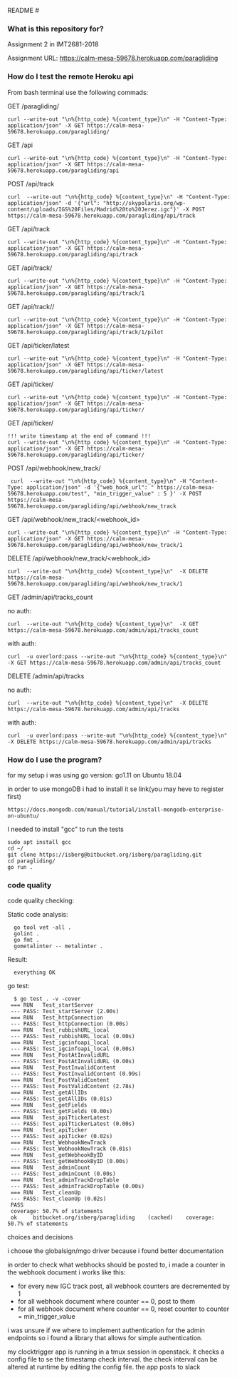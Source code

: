  README #

### What is this repository for? ###
Assignment 2 in IMT2681-2018

Assignment URL: https://calm-mesa-59678.herokuapp.com/paragliding

### How do I test the remote Heroku api ###

From bash terminal use the following commads:

GET /paragliding/

    curl --write-out "\n%{http_code} %{content_type}\n" -H "Content-Type: application/json" -X GET https://calm-mesa-59678.herokuapp.com/paragliding/

GET /api

    curl --write-out "\n%{http_code} %{content_type}\n" -H "Content-Type: application/json" -X GET https://calm-mesa-59678.herokuapp.com/paragliding/api

POST /api/track

    curl  --write-out "\n%{http_code} %{content_type}\n" -H "Content-Type: application/json" -d '{"url": "http://skypolaris.org/wp-content/uploads/IGS%20Files/Madrid%20to%20Jerez.igc"}' -X POST https://calm-mesa-59678.herokuapp.com/paragliding/api/track

GET /api/track

    curl --write-out "\n%{http_code} %{content_type}\n" -H "Content-Type: application/json" -X GET https://calm-mesa-59678.herokuapp.com/paragliding/api/track

GET /api/track/<id>

    curl --write-out "\n%{http_code} %{content_type}\n" -H "Content-Type: application/json" -X GET https://calm-mesa-59678.herokuapp.com/paragliding/api/track/1

GET /api/track/<id>/<field>

    curl --write-out "\n%{http_code} %{content_type}\n" -H "Content-Type: application/json" -X GET https://calm-mesa-59678.herokuapp.com/paragliding/api/track/1/pilot

GET /api/ticker/latest

    curl --write-out "\n%{http_code} %{content_type}\n" -H "Content-Type: application/json" -X GET https://calm-mesa-59678.herokuapp.com/paragliding/api/ticker/latest

GET /api/ticker/

    curl --write-out "\n%{http_code} %{content_type}\n" -H "Content-Type: application/json" -X GET https://calm-mesa-59678.herokuapp.com/paragliding/api/ticker/

GET /api/ticker/<timestamp>

    !!! write timestamp at the end of command !!!
    curl --write-out "\n%{http_code} %{content_type}\n" -H "Content-Type: application/json" -X GET https://calm-mesa-59678.herokuapp.com/paragliding/api/ticker/

POST /api/webhook/new_track/


     curl  --write-out "\n%{http_code} %{content_type}\n" -H "Content-Type: application/json" -d '{"web_hook_url": " https://calm-mesa-59678.herokuapp.com/test", "min_trigger_value" : 5 }' -X POST https://calm-mesa-59678.herokuapp.com/paragliding/api/webhook/new_track

GET /api/webhook/new_track/<webhook_id>

    curl --write-out "\n%{http_code} %{content_type}\n" -H "Content-Type: application/json" -X GET https://calm-mesa-59678.herokuapp.com/paragliding/api/webhook/new_track/1

DELETE /api/webhook/new_track/<webhook_id>

    curl  --write-out "\n%{http_code} %{content_type}\n"  -X DELETE https://calm-mesa-59678.herokuapp.com/paragliding/api/webhook/new_track/1

GET /admin/api/tracks_count

no auth:

    curl  --write-out "\n%{http_code} %{content_type}\n"  -X GET https://calm-mesa-59678.herokuapp.com/admin/api/tracks_count
with auth:

    curl  -u overlord:pass --write-out "\n%{http_code} %{content_type}\n"  -X GET https://calm-mesa-59678.herokuapp.com/admin/api/tracks_count

DELETE /admin/api/tracks

no auth:

    curl  --write-out "\n%{http_code} %{content_type}\n"  -X DELETE https://calm-mesa-59678.herokuapp.com/admin/api/tracks
with auth:

    curl  -u overlord:pass --write-out "\n%{http_code} %{content_type}\n"  -X DELETE https://calm-mesa-59678.herokuapp.com/admin/api/tracks


### How do I use the program? ###


for my setup i was using go version: go1.11 on Ubuntu 18.04

in order to use mongoDB i had to install it se link(you may heve to register first)

    https://docs.mongodb.com/manual/tutorial/install-mongodb-enterprise-on-ubuntu/


I needed to install "gcc" to run the tests

	sudo apt install gcc
	cd ~/
	git clone https://isberg@bitbucket.org/isberg/paragliding.git
	cd paragliding/
	go run .




### code quality ###

code quality checking:

Static code analysis:  

      go tool vet -all .
      golint .
      go fmt .
      gometalinter -- metalinter .

Result:

      everything OK


go test:

      $ go test . -v -cover
     === RUN   Test_startServer
     --- PASS: Test_startServer (2.00s)
     === RUN   Test_httpConnection
     --- PASS: Test_httpConnection (0.00s)
     === RUN   Test_rubbishURL_local
     --- PASS: Test_rubbishURL_local (0.00s)
     === RUN   Test_igcinfoapi_local
     --- PASS: Test_igcinfoapi_local (0.00s)
     === RUN   Test_PostAtInvalidURL
     --- PASS: Test_PostAtInvalidURL (0.00s)
     === RUN   Test_PostInvalidContent
     --- PASS: Test_PostInvalidContent (0.99s)
     === RUN   Test_PostValidContent
     --- PASS: Test_PostValidContent (2.78s)
     === RUN   Test_getAllIDs
     --- PASS: Test_getAllIDs (0.01s)
     === RUN   Test_getFields
     --- PASS: Test_getFields (0.00s)
     === RUN   Test_apiTtickerLatest
     --- PASS: Test_apiTtickerLatest (0.00s)
     === RUN   Test_apiTicker
     --- PASS: Test_apiTicker (0.02s)
     === RUN   Test_WebhookNewTrack
     --- PASS: Test_WebhookNewTrack (0.01s)
     === RUN   Test_getWebhookByID
     --- PASS: Test_getWebhookByID (0.00s)
     === RUN   Test_adminCount
     --- PASS: Test_adminCount (0.00s)
     === RUN   Test_adminTrackDropTable
     --- PASS: Test_adminTrackDropTable (0.00s)
     === RUN   Test_cleanUp
     --- PASS: Test_cleanUp (0.02s)
     PASS
     coverage: 50.7% of statements
     ok  	bitbucket.org/isberg/paragliding	(cached)	coverage: 50.7% of statements


choices and decisions

i choose the  globalsign/mgo driver because i found better documentation


in order to check what webhocks should be posted to, i made a counter in the webhook document
i works like this:
* for every new IGC track post, all webhook counters are decremented by 1
* for all webhook document where counter == 0, post to them
* for all webhook document where counter == 0, reset counter to counter = min_trigger_value

i was unsure if we where to implement authentication for the admin endpoints so i found a library that
allows for simple authentication.

my clocktrigger app is running in a tmux session in openstack. it checks a config file to se the timestamp
check interval. the check interval can be altered at runtime by editing the config file. the app posts to slack
